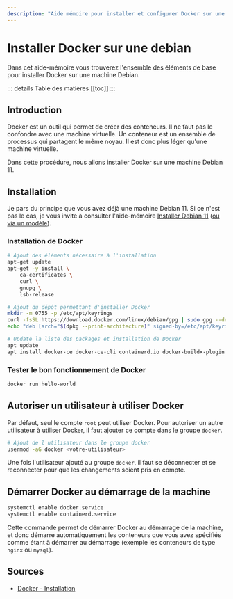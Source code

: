 ```yaml
---
description: "Aide mémoire pour installer et configurer Docker sur une Debian."
---
```


# Installer Docker sur une debian

Dans cet aide-mémoire vous trouverez l'ensemble des éléments de base pour installer Docker sur une machine Debian.

::: details Table des matières
[[toc]]
:::

## Introduction

Docker est un outil qui permet de créer des conteneurs. Il ne faut pas le confondre avec une machine virtuelle. Un conteneur est un ensemble de processus qui partagent le même noyau. Il est donc plus léger qu'une machine virtuelle.

Dans cette procédure, nous allons installer Docker sur une machine Debian 11.

## Installation

Je pars du principe que vous avez déjà une machine Debian 11. Si ce n'est pas le cas, je vous invite à consulter l'aide-mémoire [Installer Debian 11](/tp/devops/serveur/tp1.md) ([ou via un modèle](/tp/devops/serveur/tp1alt.md)).

### Installation de Docker

```bash
# Ajout des éléments nécessaire à l'installation
apt-get update
apt-get -y install \
    ca-certificates \
    curl \
    gnupg \
    lsb-release

# Ajout du dépôt permettant d'installer Docker
mkdir -m 0755 -p /etc/apt/keyrings
curl -fsSL https://download.docker.com/linux/debian/gpg | sudo gpg --dearmor -o /etc/apt/keyrings/docker.gpg
echo "deb [arch="$(dpkg --print-architecture)" signed-by=/etc/apt/keyrings/docker.gpg] https://download.docker.com/linux/debian "$(. /etc/os-release && echo "$VERSION_CODENAME")" stable" | tee /etc/apt/sources.list.d/docker.list > /dev/null

# Update la liste des packages et installation de Docker
apt update
apt install docker-ce docker-ce-cli containerd.io docker-buildx-plugin docker-compose-plugin -y
```

### Tester le bon fonctionnement de Docker

```bash
docker run hello-world
```

## Autoriser un utilisateur à utiliser Docker

Par défaut, seul le compte `root` peut utiliser Docker. Pour autoriser un autre utilisateur à utiliser Docker, il faut ajouter ce compte dans le groupe `docker`.

```bash
# Ajout de l'utilisateur dans le groupe docker
usermod -aG docker <votre-utilisateur>
```

Une fois l'utilisateur ajouté au groupe `docker`, il faut se déconnecter et se reconnecter pour que les changements soient pris en compte.

## Démarrer Docker au démarrage de la machine

```bash
systemctl enable docker.service
systemctl enable containerd.service
```

Cette commande permet de démarrer Docker au démarrage de la machine, et donc démarre automatiquement les conteneurs que vous avez spécifiés comme étant à démarrer au démarrage (exemple les conteneurs de type `nginx` ou `mysql`).

## Sources

- [Docker - Installation](https://docs.docker.com/engine/install/debian/)